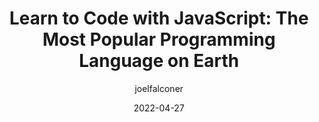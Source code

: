 ---
author: joelfalconer
date: 2022-04-27
draft: true
permalink: false
publisher: sitepointdotcom
tags:
  - javascript
  - learning
target_url: https://www.sitepoint.com/learn-to-code-with-javascript-the-most-popular-programming-language-on-earth/
title: "Learn to Code with JavaScript: The Most Popular Programming Language on Earth"
---